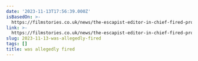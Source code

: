 ```yaml
---
date: '2023-11-13T17:56:39.000Z'
isBasedOn: >-
  https://filmstories.co.uk/news/the-escapist-editor-in-chief-fired-prompting-multiple-staff-resignations/
link: >-
  https://filmstories.co.uk/news/the-escapist-editor-in-chief-fired-prompting-multiple-staff-resignations/
slug: 2023-11-13-was-allegedly-fired
tags: []
title: was allegedly fired
---
```


